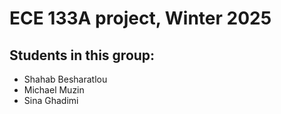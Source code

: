# ECE 133A project, Winter 2025
## Students in this group:
-  Shahab Besharatlou
-  Michael Muzin
-  Sina Ghadimi
